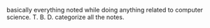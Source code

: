 basically everything noted while doing anything related to computer science.
T. B. D.
categorize all the notes.